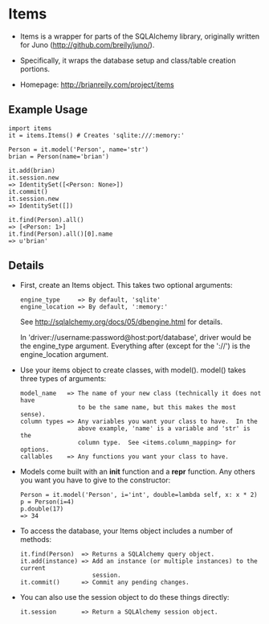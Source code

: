 Items
=====

* Items is a wrapper for parts of the SQLAlchemy library, originally written for
  Juno (http://github.com/breily/juno/).

* Specifically, it wraps the database setup and class/table creation portions.

* Homepage: http://brianreily.com/project/items


Example Usage
-------------

    import items
    it = items.Items() # Creates 'sqlite:///:memory:'
    
    Person = it.model('Person', name='str')
    brian = Person(name='brian')
     
    it.add(brian)
    it.session.new
    => IdentitySet([<Person: None>])
    it.commit()
    it.session.new
    => IdentitySet([])
     
    it.find(Person).all()
    => [<Person: 1>]
    it.find(Person).all()[0].name
    => u'brian'


Details
-------

* First, create an Items object.  This takes two optional arguments:
    
      engine_type     => By default, 'sqlite'
      engine_location => By default, ':memory:'

  See http://sqlalchemy.org/docs/05/dbengine.html for details.

  In 'driver://username:password@host:port/database', driver would be the
  engine_type argument.  Everything after (except for the '://') is the
  engine_location argument.

* Use your items object to create classes, with model().  model() takes 
  three types of arguments:
    
      model_name   => The name of your new class (technically it does not have
                      to be the same name, but this makes the most sense).
      column types => Any variables you want your class to have.  In the 
                      above example, 'name' is a variable and 'str' is the 
                      column type.  See <items.column_mapping> for options.
      callables    => Any functions you want your class to have.

* Models come built with an __init__ function and a __repr__ function.  Any
  others you want you have to give to the constructor:
    
      Person = it.model('Person', i='int', double=lambda self, x: x * 2)
      p = Person(i=4)
      p.double(17)
      => 34

* To access the database, your Items object includes a number of methods:
    
      it.find(Person)  => Returns a SQLAlchemy query object.
      it.add(instance) => Add an instance (or multiple instances) to the current 
                          session.
      it.commit()      => Commit any pending changes.

* You can also use the session object to do these things directly:
    
      it.session       => Return a SQLAlchemy session object.



